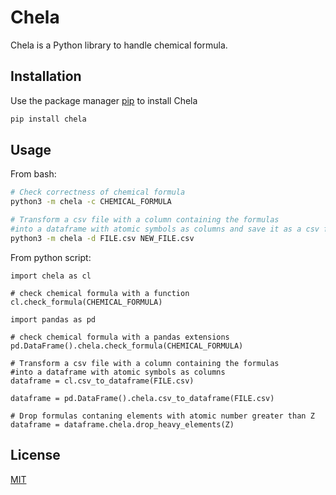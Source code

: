 # Chela
Chela is a Python library to handle chemical formula.

## Installation
Use the package manager [pip](https://pip.pypa.io/en/stable/) to install Chela

```bash
pip install chela
```

## Usage
From bash:
```bash
# Check correctness of chemical formula
python3 -m chela -c CHEMICAL_FORMULA

# Transform a csv file with a column containing the formulas
#into a dataframe with atomic symbols as columns and save it as a csv file
python3 -m chela -d FILE.csv NEW_FILE.csv
```
From python script:
```python3
import chela as cl

# check chemical formula with a function
cl.check_formula(CHEMICAL_FORMULA)

import pandas as pd

# check chemical formula with a pandas extensions
pd.DataFrame().chela.check_formula(CHEMICAL_FORMULA)

# Transform a csv file with a column containing the formulas
#into a dataframe with atomic symbols as columns
dataframe = cl.csv_to_dataframe(FILE.csv)

dataframe = pd.DataFrame().chela.csv_to_dataframe(FILE.csv)

# Drop formulas contaning elements with atomic number greater than Z
dataframe = dataframe.chela.drop_heavy_elements(Z)
```
## License
[MIT](https://choosealicense.com/licenses/mit/)
